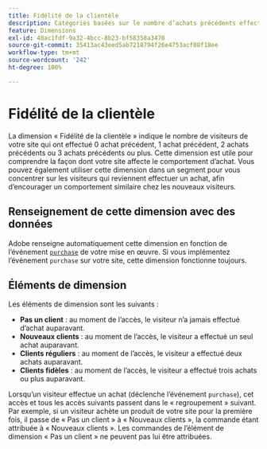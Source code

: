 ```yaml
---
title: Fidélité de la clientèle
description: Catégories basées sur le nombre d’achats précédents effectués par un visiteur.
feature: Dimensions
exl-id: 48ac1fdf-9a32-4bcc-8b23-bf58358a3470
source-git-commit: 35413ac43eed5ab7218794f26e4753acf08f18ee
workflow-type: tm+mt
source-wordcount: '242'
ht-degree: 100%

---
```


# Fidélité de la clientèle

La dimension « Fidélité de la clientèle » indique le nombre de visiteurs de votre site qui ont effectué 0 achat précédent, 1 achat précédent, 2 achats précédents ou 3 achats précédents ou plus. Cette dimension est utile pour comprendre la façon dont votre site affecte le comportement d’achat. Vous pouvez également utiliser cette dimension dans un segment pour vous concentrer sur les visiteurs qui reviennent effectuer un achat, afin d’encourager un comportement similaire chez les nouveaux visiteurs.

## Renseignement de cette dimension avec des données

Adobe renseigne automatiquement cette dimension en fonction de l’événement [`purchase`](/help/implement/vars/page-vars/events/event-purchase.md) de votre mise en œuvre. Si vous implémentez l’événement `purchase` sur votre site, cette dimension fonctionne toujours.

## Éléments de dimension

Les éléments de dimension sont les suivants :

* **Pas un client** : au moment de l’accès, le visiteur n’a jamais effectué d’achat auparavant.
* **Nouveaux clients** : au moment de l’accès, le visiteur a effectué un seul achat auparavant.
* **Clients réguliers** : au moment de l’accès, le visiteur a effectué deux achats auparavant.
* **Clients fidèles** : au moment de l’accès, le visiteur a effectué trois achats ou plus auparavant.

Lorsqu’un visiteur effectue un achat (déclenche l’événement `purchase`), cet accès et tous les accès suivants passent dans le « regroupement » suivant. Par exemple, si un visiteur achète un produit de votre site pour la première fois, il passe de « Pas un client » à « Nouveaux clients », la commande étant attribuée à « Nouveaux clients ». Les commandes de l’élément de dimension « Pas un client » ne peuvent pas lui être attribuées.
